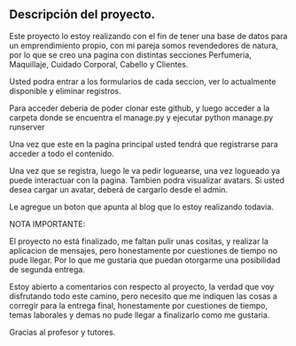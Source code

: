 ## Descripción del proyecto.

Este proyecto lo estoy realizando con el fin de tener una base de datos para un emprendimiento propio, con mi pareja somos revendedores de natura, 
por lo que se creo una pagina con distintas secciones Perfumeria, Maquillaje, Cuidado Corporal, Cabello y Clientes.

Usted podra entrar a los formularios de cada seccion, ver lo actualmente disponible y eliminar registros.

Para acceder deberia de poder clonar este github, y luego acceder a la carpeta donde se encuentra el manage.py y ejecutar python manage.py runserver

Una vez que este en la pagina principal usted tendrá que registrarse para acceder a todo el contenido.

Una vez que se registra, luego le va pedir loguearse, una vez logueado ya puede interactuar con la pagina.
Tambien podra visualizar avatars. Si usted desea cargar un avatar, deberá de cargarlo desde el admin.

Le agregue un boton que apunta al blog que lo estoy realizando todavia.



NOTA IMPORTANTE:

El proyecto no está finalizado, me faltan pulir unas cositas, y realizar la aplicacion de mensajes, pero honestamente por cuestiones de tiempo no pude llegar. Por 
lo que me gustaria que puedan otorgarme una posibilidad de segunda entrega.

Estoy abierto a comentarios con respecto al proyecto, la verdad que voy disfrutando todo este camino, pero necesito que me indiquen las cosas a corregir para la entrega final,
honestamente por cuestiones de tiempo, temas laborales y demas no pude llegar a finalizarlo como me gustaria.

Gracias al profesor y tutores.

